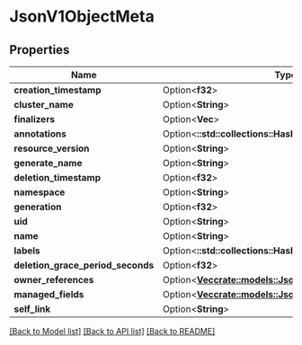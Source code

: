 # JsonV1ObjectMeta

## Properties

Name | Type | Description | Notes
------------ | ------------- | ------------- | -------------
**creation_timestamp** | Option<**f32**> |  | [optional]
**cluster_name** | Option<**String**> |  | [optional]
**finalizers** | Option<**Vec<String>**> |  | [optional]
**annotations** | Option<**::std::collections::HashMap<String, String>**> |  | [optional]
**resource_version** | Option<**String**> |  | [optional]
**generate_name** | Option<**String**> |  | [optional]
**deletion_timestamp** | Option<**f32**> |  | [optional]
**namespace** | Option<**String**> |  | [optional]
**generation** | Option<**f32**> |  | [optional]
**uid** | Option<**String**> |  | [optional]
**name** | Option<**String**> |  | [optional]
**labels** | Option<**::std::collections::HashMap<String, String>**> |  | [optional]
**deletion_grace_period_seconds** | Option<**f32**> |  | [optional]
**owner_references** | Option<[**Vec<crate::models::JsonV1OwnerReference>**](json_V1OwnerReference.md)> |  | [optional]
**managed_fields** | Option<[**Vec<crate::models::JsonV1ManagedFieldsEntry>**](json_V1ManagedFieldsEntry.md)> |  | [optional]
**self_link** | Option<**String**> |  | [optional]

[[Back to Model list]](../README.md#documentation-for-models) [[Back to API list]](../README.md#documentation-for-api-endpoints) [[Back to README]](../README.md)


